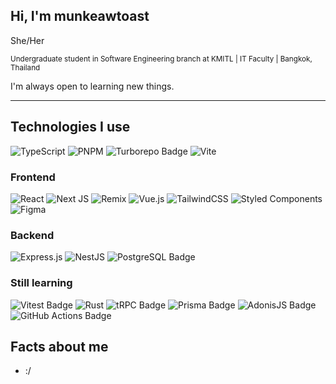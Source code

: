 ## Hi, I'm munkeawtoast

She/Her

<sub>
    Undergraduate student in Software Engineering branch at KMITL | IT Faculty | Bangkok, Thailand
</sub>

I'm always open to learning new things.
<hr>

## Technologies I use

![TypeScript](https://img.shields.io/badge/typescript-%23007ACC.svg?style=for-the-badge&logo=typescript&logoColor=white)
![PNPM](https://img.shields.io/badge/pnpm-%234a4a4a.svg?style=for-the-badge&logo=pnpm&logoColor=f69220)
![Turborepo Badge](https://img.shields.io/badge/Turborepo-EF4444?logo=turborepo&logoColor=fff&style=for-the-badge)
![Vite](https://img.shields.io/badge/vite-%23646CFF.svg?style=for-the-badge&logo=vite&logoColor=white)

### Frontend
![React](https://img.shields.io/badge/react-%2320232a.svg?style=for-the-badge&logo=react&logoColor=%2361DAFB)
![Next JS](https://img.shields.io/badge/Next-black?style=for-the-badge&logo=next.js&logoColor=white)
![Remix](https://img.shields.io/badge/remix-%23000.svg?style=for-the-badge&logo=remix&logoColor=white)
![Vue.js](https://img.shields.io/badge/Vue.js-4FC08D?logo=vuedotjs&logoColor=fff&style=for-the-badge)
![TailwindCSS](https://img.shields.io/badge/tailwindcss-%2338B2AC.svg?style=for-the-badge&logo=tailwind-css&logoColor=white)
![Styled Components](https://img.shields.io/badge/styled--components-DB7093?style=for-the-badge&logo=styled-components&logoColor=white)
![Figma](https://img.shields.io/badge/figma-%23F24E1E.svg?style=for-the-badge&logo=figma&logoColor=white)
### Backend
![Express.js](https://img.shields.io/badge/express.js-%23404d59.svg?style=for-the-badge&logo=express&logoColor=%2361DAFB)
![NestJS](https://img.shields.io/badge/nestjs-%23E0234E.svg?style=for-the-badge&logo=nestjs&logoColor=white)
![PostgreSQL Badge](https://img.shields.io/badge/PostgreSQL-4169E1?logo=postgresql&logoColor=fff&style=for-the-badge)

### Still learning
![Vitest Badge](https://img.shields.io/badge/Vitest-6E9F18?logo=vitest&logoColor=fff&style=for-the-badge)
![Rust](https://img.shields.io/badge/rust-%23000000.svg?style=for-the-badge&logo=rust&logoColor=white)
![tRPC Badge](https://img.shields.io/badge/tRPC-2596BE?logo=trpc&logoColor=fff&style=for-the-badge)
![Prisma Badge](https://img.shields.io/badge/Prisma-2D3748?logo=prisma&logoColor=fff&style=for-the-badge)
![AdonisJS Badge](https://img.shields.io/badge/AdonisJS-5A45FF?logo=adonisjs&logoColor=fff&style=for-the-badge)
![GitHub Actions Badge](https://img.shields.io/badge/GitHub%20Actions-2088FF?logo=githubactions&logoColor=fff&style=for-the-badge)


## Facts about me
- :/
